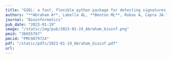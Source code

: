 ```yaml
---
title: "GSEL: a fast, flexible python package for detecting signatures of diverse evolutionary forces on genomic regions"
authors: "**Abraham A**, Labella AL, **Benton ML**, Rokas A, Capra JA."
journal: "Bioinformatics"
pub_date: "2023-01-19"
image: "/static/img/pub/2023-01-19_Abraham_bioinf.png"
pmid: "36655767"
pmcid: "PMC9879724"
pdf: "/static/pdfs/2023-01-19_Abraham_bioinf.pdf"
url: 
---
```

